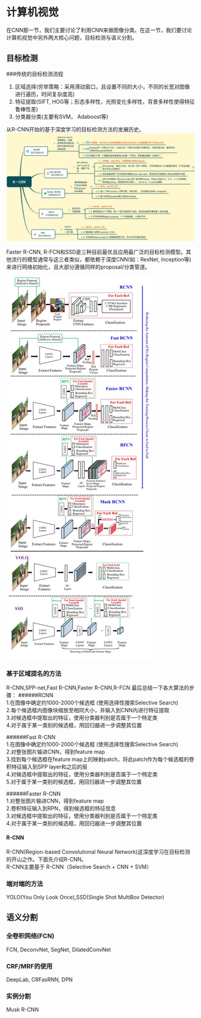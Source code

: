 # 计算机视觉

在CNN那一节，我们主要讨论了利用CNN来做图像分类。在这一节，我们要讨论计算机视觉中另外两大核心问题，目标检测与语义分割。

## 目标检测
###传统的目标检测流程
1. 区域选择(穷举策略：采用滑动窗口，且设置不同的大小，不同的长宽对图像进行遍历，时间复杂度高)  
2. 特征提取(SIFT, HOG等；形态多样性，光照变化多样性，背景多样性使得特征鲁棒性差)  
3. 分类器分类(主要有SVM， Adaboost等)   

从R-CNN开始的基于深度学习的目标检测方法的发展历史。  
![](/assets/Object_detactor_history.png)

Faster R-CNN, R-FCN和SSD是三种目前最优且应用最广泛的目标检测模型。其他流行的模型通常与这三者类似，都依赖于深度CNN\(如：ResNet, Inception等\)来进行网络初始化，且大部分遵循同样的proposal/分类管道。

![](/assets/CNN_Object_dection.png)

### 基于区域提名的方法

R-CNN,SPP-net,Fast R-CNN,Faster R-CNN,R-FCN
最后总结一下各大算法的步骤：
######RCNN   
1.在图像中确定约1000-2000个候选框 (使用选择性搜索Selective Search)   
2.每个候选框内图像块缩放至相同大小，并输入到CNN内进行特征提取    
3.对候选框中提取出的特征，使用分类器判别是否属于一个特定类    
4.对于属于某一类别的候选框，用回归器进一步调整其位置   

######Fast R-CNN   
1.在图像中确定约1000-2000个候选框 (使用选择性搜索Selective Search)   
2.对整张图片输进CNN，得到feature map   
3.找到每个候选框在feature map上的映射patch，将此patch作为每个候选框的卷积特征输入到SPP layer和之后的层   
4.对候选框中提取出的特征，使用分类器判别是否属于一个特定类     
5.对于属于某一类别的候选框，用回归器进一步调整其位置  

######Faster R-CNN   
1.对整张图片输进CNN，得到feature map   
2.卷积特征输入到RPN，得到候选框的特征信息   
3.对候选框中提取出的特征，使用分类器判别是否属于一个特定类    
4.对于属于某一类别的候选框，用回归器进一步调整其位置   

#### R-CNN

R-CNN\(Region-based Convolutional Neural Network\)这深度学习在目标检测的开山之作。下面先介绍R-CNN。   
R-CNN主要基于
R-CNN（Selective Search + CNN + SVM）

### 端对端的方法

YOLO\(You Only Look Once\),SSD\(Single Shot MultiBox Detector\)

## 语义分割

### 全卷积网络\(FCN\)

FCN, DeconvNet, SegNet, DilatedConvNet

### CRF/MRF的使用

DeepLab, CRFasRNN, DPN

### 实例分割

Musk R-CNN


